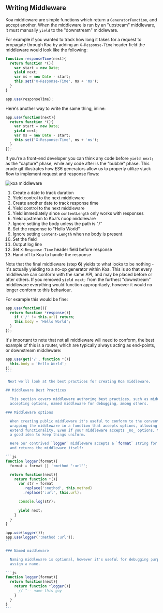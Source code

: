 
## Writing Middleware

  Koa middleware are simple functions which return a `GeneratorFunction`, and accept another. When
  the middleware is run by an "upstream" middleware, it must manually `yield` to the "downstream" middleware.

  For example if you wanted to track how long it takes for a request to propagate through Koa by adding an
  `X-Response-Time` header field the middleware would look like the following:

```js
function responseTime(next){
  return function *(){
    var start = new Date;
    yield next;
    var ms = new Date - start;
    this.set('X-Response-Time', ms + 'ms');
  }
}

app.use(responseTime);
```

  Here's another way to write the same thing, inline:

```js
app.use(function(next){
  return function *(){
    var start = new Date;
    yield next;
    var ms = new Date - start;
    this.set('X-Response-Time', ms + 'ms');
  }
});
```

  If you're a front-end developer you can think any code before `yield next;` as the "capture" phase,
  while any code after is the "bubble" phase. This crude gif illustrates how ES6 generators allow us
  to properly utilize stack flow to implement request and response flows:

![koa middleware](https://i.cloudup.com/N7L5UakJo0.gif)

   1. Create a date to track duration
   2. Yield control to the next middleware
   3. Create another date to track response time
   4. Yield control to the next middleware
   5. Yield immediately since `contentLength` only works with responses
   6. Yield upstream to Koa's noop middleware
   7. Ignore setting the body unless the path is "/"
   8. Set the response to "Hello World"
   9. Ignore setting `Content-Length` when no body is present
   10. Set the field
   11. Output log line
   12. Set `X-Response-Time` header field before response
   13. Hand off to Koa to handle the response


Note that the final middleware (step __6__) yields to what looks to be nothing - it's actually
yielding to a no-op generator within Koa. This is so that every middleware can conform with the
same API, and may be placed before or after others. If you removed `yield next;` from the furthest
"downstream" middleware everything would function appropritaely, however it would no longer conform
to this behaviour.

 For example this would be fine:

```js
app.use(function(){
  return function *response(){
    if ('/' != this.url) return;
    this.body = 'Hello World';
  }
});
```

  It's important to note that not all middleware will need to conform, the best example of this
  is a router, which are typically always acting as end-points, or downstream middleware:

````js
app.use(get('/', function *(){
  this.body = 'Hello World';
});
```

 Next we'll look at the best practices for creating Koa middleware.

## Middleware Best Practices

  This section covers middleware authoring best practices, such as middleware
  accepting options, named middleware for debugging, among others.

### Middleware options

  When creating public middleware it's useful to conform to the convention of
  wrapping the middleware in a function that accepts options, allowing users to
  extend functionality. Even if your middleware accepts _no_ options, this is still
  a good idea to keep things uniform.

  Here our contrived `logger` middleware accepts a `format` string for customization,
  and returns the middleware itself:

```js
function logger(format){
  format = format || ':method ":url"';

  return function(next){
    return function *(){
      var str = format
        .replace(':method', this.method)
        .replace(':url', this.url);

      console.log(str);
      
      yield next;
    }
  }
}

app.use(logger());
app.use(logger(':method :url'));
```

### Named middleware

  Naming middleware is optional, however it's useful for debugging purposes to
  assign a name.

```js
function logger(format){
  return function(next){
    return function *logger(){
      // ^-- name this guy
    }
  }
}
```



